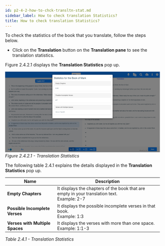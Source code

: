```yaml
---
id: p2-4-2-how-to-chck-transltn-stat.md
sidebar_label: How to check translation Statistics?
title: How to check translation Statistics?
---
```



To check the statistics of the book that you translate, follow the steps below.

-   Click on the **Translation** button on the **Translation pane** to see the translation statistics.

Figure 2.4.2.1 displays the **Translation Statistics** pop up.

![alt text](../../../../static/AutographaLiveImages/Translation-pane/translation-statistics-fig-2.4.2.1.jpg 'Translation Statistics')
_Figure 2.4.2.1 - Translation Statistics_

The following table 2.4.1 explains the details displayed in the **Translation Statistics** pop up.

| Name                            | Description                                                                                      |
| ------------------------------- | ------------------------------------------------------------------------------------------------ |
| **Empty Chapters**              | It displays the chapters of the book that are empty in your translation text. <br/> Example: 2-7 |
| **Possible Incomplete Verses**  | It displays the possible incomplete verses in that book. <br/> Example: 1:3                      |
| **Verses with Multiple Spaces** | It displays the verses with more than one space. <br/> Example: 1:1-3                            |

_Table 2.4.1 - Translation Statistics_
